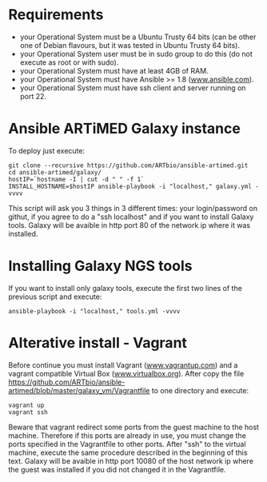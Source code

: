 # Requirements
  * your Operational System must be a Ubuntu Trusty 64 bits (can be other one of Debian flavours, but it was tested in Ubuntu Trusty 64 bits).
  * your Operational System user must be in sudo group to do this (do not execute as root or with sudo).
  * your Operational System must have at least 4GB of RAM.
  * your Operational System must have Ansible >= 1.8 (www.ansible.com).
  * your Operational System must have ssh client and server running on port 22.

# Ansible ARTiMED Galaxy instance
To deploy just execute:
```
git clone --recursive https://github.com/ARTbio/ansible-artimed.git
cd ansible-artimed/galaxy/
hostIP=`hostname -I | cut -d " " -f 1`
INSTALL_HOSTNAME=$hostIP ansible-playbook -i "localhost," galaxy.yml -vvvv
```

This script will ask you 3 things in 3 different times: your login/password on githut, if you agree to do a "ssh localhost" and if you want to install Galaxy tools.
Galaxy will be avaible in http port 80 of the network ip where it was installed.

# Installing Galaxy NGS tools
If you want to install only galaxy tools, execute the first two lines of the previous script and execute: 
```
ansible-playbook -i "localhost," tools.yml -vvvv
```

# Alterative install - Vagrant
Before continue you must install Vagrant (www.vagrantup.com) and a vagrant compatible Virtual Box (www.virtualbox.org).
After copy the file https://github.com/ARTbio/ansible-artimed/blob/master/galaxy_vm/Vagrantfile to one directory and execute:
```
vagrant up
vagrant ssh
```

Beware that vagrant redirect some ports from the guest machine to the host machine. Therefore if this ports are already in use, you must change the ports specified in the Vagrantfile to other ports.
After "ssh" to the virtual machine, execute the same procedure described in the beginning of this text. 
Galaxy will be avaible in http port 10080 of the host network ip where the guest was installed if you did not changed it in the Vagrantfile.
